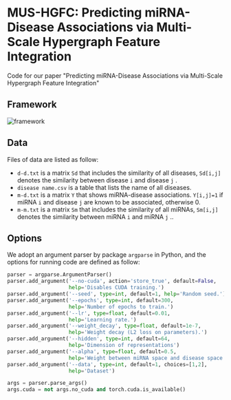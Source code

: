 # MUS-HGFC: Predicting miRNA-Disease Associations via Multi-Scale Hypergraph Feature Integration
Code for our paper "Predicting miRNA-Disease Associations via Multi-Scale Hypergraph Feature Integration"

## Framework
![framework](./framework.jpg)

## Data

Files of data are listed as follow:

- `d-d.txt`  is a matrix  `Sd`  that includes the similarity of all diseases, `Sd[i,j]`  denotes the similarity between disease `i`  and disease `j` .
- `disease name.csv` is a table that lists the name of all diseases.
- `m-d.txt` is a matrix  `Y`  that shows miRNA-disease associations. `Y[i,j]=1`  if miRNA `i`  and disease `j` are known to be associated, otherwise 0.
- `m-m.txt`  is a matrix  `Sm`  that includes the similarity of all miRNAs, `Sm[i,j]`  denotes the similarity between miRNA `i`  and miRNA `j` ..

## Options

We adopt an argument parser by package  `argparse` in Python, and the options for running code are defined as follow:

```python
parser = argparse.ArgumentParser()
parser.add_argument('--no-cuda', action='store_true', default=False,
                    help='Disables CUDA training.')
parser.add_argument('--seed', type=int, default=1, help='Random seed.')
parser.add_argument('--epochs', type=int, default=300,
                    help='Number of epochs to train.')
parser.add_argument('--lr', type=float, default=0.01,
                    help='Learning rate.')
parser.add_argument('--weight_decay', type=float, default=1e-7,
                    help='Weight decay (L2 loss on parameters).')
parser.add_argument('--hidden', type=int, default=64,
                    help='Dimension of representations')
parser.add_argument('--alpha', type=float, default=0.5,
                    help='Weight between miRNA space and disease space')
parser.add_argument('--data', type=int, default=1, choices=[1,2],
                    help='Dataset')

args = parser.parse_args()
args.cuda = not args.no_cuda and torch.cuda.is_available()
```
